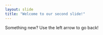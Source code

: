```yaml
---
layout: slide
title: "Welcome to our second slide!"
---
```

Something new?
Use the left arrow to go back!
